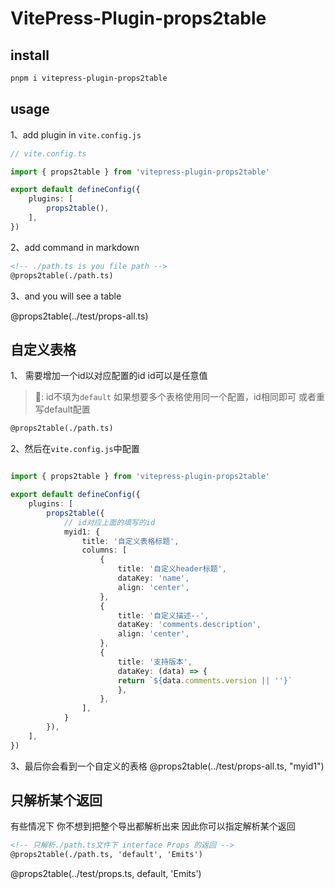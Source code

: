 # VitePress-Plugin-props2table


## install

```bash
pnpm i vitepress-plugin-props2table
```

## usage

1、add plugin in `vite.config.js`

```typescript
// vite.config.ts

import { props2table } from 'vitepress-plugin-props2table'

export default defineConfig({
    plugins: [
        props2table(),
    ],
})
```



2、add command in markdown

```markdown
<!-- ./path.ts is you file path -->
@props2table(./path.ts)
```


3、and you will see a table

@props2table(../test/props-all.ts)

## 自定义表格

1、 需要增加一个id以对应配置的id id可以是任意值
> 🐷: id不填为``default`` 如果想要多个表格使用同一个配置，id相同即可 或者重写default配置





```markdown
@props2table(./path.ts)
```

2、然后在``vite.config.js``中配置

```typescript

import { props2table } from 'vitepress-plugin-props2table'

export default defineConfig({
    plugins: [
        props2table({
            // id对应上面的填写的id
            myid1: {
                title: '自定义表格标题',
                columns: [
                    {
                        title: '自定义header标题',
                        dataKey: 'name',
                        align: 'center',
                    },
                    {
                        title: '自定义描述--',
                        dataKey: 'comments.description',
                        align: 'center',
                    },
                    {
                        title: '支持版本',
                        dataKey: (data) => {
                        return `${data.comments.version || ''}`
                        },
                    },
                ],
            }
        }),
    ],
})

```

3、最后你会看到一个自定义的表格
@props2table(../test/props-all.ts, "myid1")


## 只解析某个返回

有些情况下 你不想到把整个导出都解析出来 因此你可以指定解析某个返回

```markdown
<!-- 只解析./path.ts文件下 interface Props 的返回 -->
@props2table(./path.ts, 'default', 'Emits')
```

@props2table(../test/props.ts, default, 'Emits')
